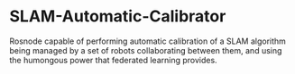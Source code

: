 # SLAM-Automatic-Calibrator
Rosnode capable of performing automatic calibration of a SLAM algorithm being managed by a set of robots collaborating between them, and using the humongous power that federated learning provides.
